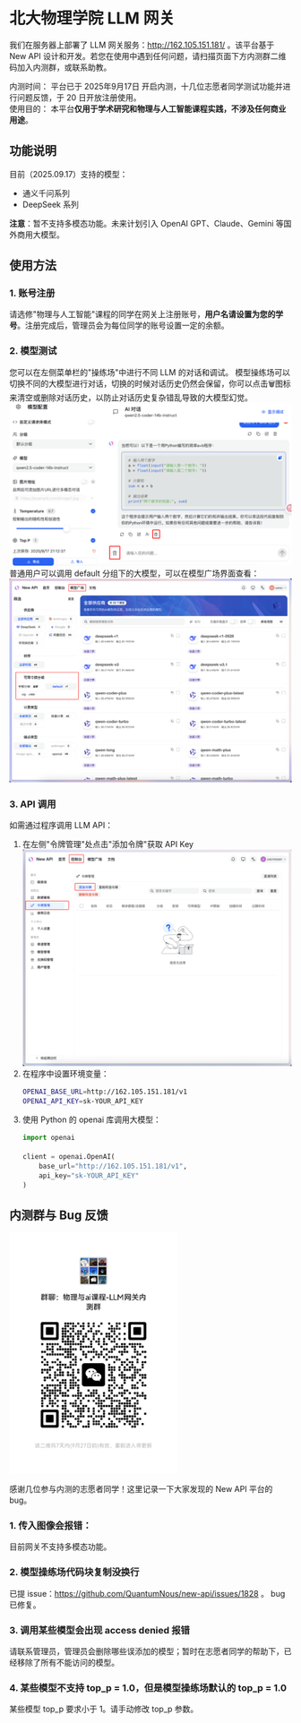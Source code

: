 # 北大物理学院 LLM 网关

我们在服务器上部署了 LLM 网关服务：http://162.105.151.181/ 。该平台基于 New API 设计和开发。若您在使用中遇到任何问题，请扫描页面下方内测群二维码加入内测群，或联系助教。

内测时间： 平台已于 2025年9月17日 开启内测，十几位志愿者同学测试功能并进行问题反馈，于 20 日开放注册使用。  
使用目的： 本平台**仅用于学术研究和物理与人工智能课程实践，不涉及任何商业用途**。  

## 功能说明

目前（2025.09.17）支持的模型：
- 通义千问系列
- DeepSeek 系列

**注意**：暂不支持多模态功能。未来计划引入 OpenAI GPT、Claude、Gemini 等国外商用大模型。

## 使用方法

### 1. 账号注册
请选修"物理与人工智能"课程的同学在网关上注册账号，**用户名请设置为您的学号**。注册完成后，管理员会为每位同学的账号设置一定的余额。
<!-- 然后请根据下图做账号设置，将“接受未设置价格模型”选项从“关”切换到“开：
![账号设置](./llm-gateway/1.png) -->

### 2. 模型测试
您可以在左侧菜单栏的"操练场"中进行不同 LLM 的对话和调试。
模型操练场可以切换不同的大模型进行对话，切换的时候对话历史仍然会保留，你可以点击🗑️图标来清空或删除对话历史，以防止对话历史复杂错乱导致的大模型幻觉。
![对话历史管理](./llm-gateway/2.png)
普通用户可以调用 default 分组下的大模型，可以在模型广场界面查看：
![可以访问的大模型](./llm-gateway/5.png)

### 3. API 调用
如需通过程序调用 LLM API：

1. 在左侧"令牌管理"处点击"添加令牌"获取 API Key
   ![获取 API Key](./llm-gateway/4.png)
2. 在程序中设置环境变量：
   ```bash
   OPENAI_BASE_URL=http://162.105.151.181/v1
   OPENAI_API_KEY=sk-YOUR_API_KEY
   ```
3. 使用 Python 的 openai 库调用大模型：
   ```python
   import openai
   
   client = openai.OpenAI(
       base_url="http://162.105.151.181/v1",
       api_key="sk-YOUR_API_KEY"
   )
   ```

## 内测群与 Bug 反馈

<img src="./llm-gateway/3.jpg" alt="内测群二维码" width="300" />

感谢几位参与内测的志愿者同学！这里记录一下大家发现的 New API 平台的 bug。

### 1. 传入图像会报错：
目前网关不支持多模态功能。

### 2. 模型操练场代码块复制没换行

已提 issue：https://github.com/QuantumNous/new-api/issues/1828 。
bug 已修复。

### 3. 调用某些模型会出现 access denied 报错

请联系管理员，管理员会删除哪些误添加的模型；暂时在志愿者同学的帮助下，已经移除了所有不能访问的模型。

### 4. 某些模型不支持 top_p = 1.0，但是模型操练场默认的 top_p = 1.0

某些模型 top_p 要求小于 1。请手动修改 top_p 参数。
